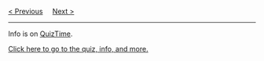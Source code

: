 <a href="/CSS/Responsive/Templates.md">&lt; Previous</a>
&nbsp;&nbsp;&nbsp;
<a href="https://bledy-guides.repl.co">Next &gt;</a>
<hr>
Info is on <a href="https://github.com/BGP100/QuizTime">QuizTime</a>.
<p></p>
<a href="https://github.com/BGP100/QuizTime/blob/main/CSS.md">Click here to go to the quiz, info, and more.</a>
